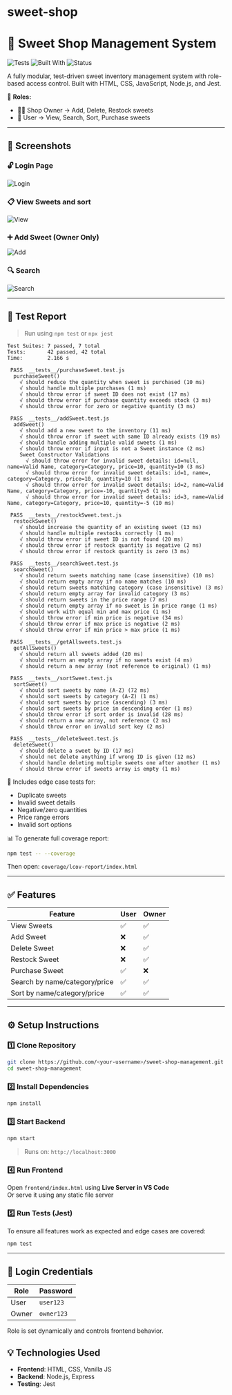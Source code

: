 # sweet-shop
# 🍬 Sweet Shop Management System

![Tests](https://img.shields.io/badge/tests-42%20passed-brightgreen)
![Built With](https://img.shields.io/badge/built%20with-JavaScript%20%7C%20Node%20%7C%20Jest-yellow)
![Status](https://img.shields.io/badge/status-Ready%20for%20submission-blue)


A fully modular, test-driven sweet inventory management system with role-based access control. Built with HTML, CSS, JavaScript, Node.js, and Jest.

🔐 **Roles:**
- 🧑‍💼 Shop Owner → Add, Delete, Restock sweets
- 🧍 User → View, Search, Sort, Purchase sweets

---

## 📸 Screenshots

### 🔓 Login Page
![Login](screenshots/login.png)

### 📋 View Sweets and sort
![View](screenshots/view.png)

### ➕ Add Sweet (Owner Only)
![Add](screenshots/add.png)

### 🔍 Search
![Search](screenshots/search.png)

---

## 🧪 Test Report

> Run using `npm test` or `npx jest`

```
Test Suites: 7 passed, 7 total
Tests:       42 passed, 42 total
Time:        2.166 s

 PASS  __tests__/purchaseSweet.test.js
  purchaseSweet()
    √ should reduce the quantity when sweet is purchased (10 ms)                                                                            
    √ should handle multiple purchases (1 ms)                                                                                               
    √ should throw error if sweet ID does not exist (17 ms)                                                                                 
    √ should throw error if purchase quantity exceeds stock (3 ms)                                                                          
    √ should throw error for zero or negative quantity (3 ms)                                                                               
                                                                                                                                            
 PASS  __tests__/addSweet.test.js                                                                                                           
  addSweet()                                                                                                                                
    √ should add a new sweet to the inventory (11 ms)                                                                                       
    √ should throw error if sweet with same ID already exists (19 ms)                                                                       
    √ should handle adding multiple valid sweets (1 ms)                                                                                     
    √ should throw error if input is not a Sweet instance (2 ms)                                                                            
    Sweet Constructor Validations                                                                                                           
      √ should throw error for invalid sweet details: id=null, name=Valid Name, category=Category, price=10, quantity=10 (3 ms)             
      √ should throw error for invalid sweet details: id=1, name=, category=Category, price=10, quantity=10 (1 ms)                          
      √ should throw error for invalid sweet details: id=2, name=Valid Name, category=Category, price=-10, quantity=5 (1 ms)                
      √ should throw error for invalid sweet details: id=3, name=Valid Name, category=Category, price=10, quantity=-5 (10 ms)               
                                                                                                                                            
 PASS  __tests__/restockSweet.test.js                                                                                                       
  restockSweet()
    √ should increase the quantity of an existing sweet (13 ms)                                                                             
    √ should handle multiple restocks correctly (1 ms)                                                                                      
    √ should throw error if sweet ID is not found (20 ms)                                                                                   
    √ should throw error if restock quantity is negative (2 ms)                                                                             
    √ should throw error if restock quantity is zero (3 ms)                                                                                 
                                                                                                                                            
 PASS  __tests__/searchSweet.test.js                                                                                                        
  searchSweet()                                                                                                                             
    √ should return sweets matching name (case insensitive) (10 ms)                                                                         
    √ should return empty array if no name matches (10 ms)                                                                                  
    √ should return sweets matching category (case insensitive) (3 ms)                                                                      
    √ should return empty array for invalid category (3 ms)                                                                                 
    √ should return sweets in the price range (7 ms)
    √ should return empty array if no sweet is in price range (1 ms)                                                                        
    √ should work with equal min and max price (1 ms)                                                                                       
    √ should throw error if min price is negative (34 ms)                                                                                   
    √ should throw error if max price is negative (2 ms)                                                                                    
    √ should throw error if min price > max price (1 ms)                                                                                    
                                                                                                                                            
 PASS  __tests__/getAllsweets.test.js                                                                                                       
  getAllSweets()                                                                                                                            
    √ should return all sweets added (20 ms)                                                                                                
    √ should return an empty array if no sweets exist (4 ms)                                                                                
    √ should return a new array (not reference to original) (1 ms)                                                                          
                                                                                                                                            
 PASS  __tests__/sortSweet.test.js                                                                                                          
  sortSweet()                                                                                                                               
    √ should sort sweets by name (A-Z) (72 ms)                                                                                              
    √ should sort sweets by category (A-Z) (1 ms)                                                                                           
    √ should sort sweets by price (ascending) (3 ms)                                                                                        
    √ should sort sweets by price in descending order (1 ms)                                                                                
    √ should throw error if sort order is invalid (28 ms)                                                                                   
    √ should return a new array, not reference (2 ms)                                                                                       
    √ should throw error on invalid sort key (2 ms)                                                                                         
                                                                                                                                            
 PASS  __tests__/deleteSweet.test.js                                                                                                        
  deleteSweet()
    √ should delete a sweet by ID (17 ms)                                                                                                   
    √ should not delete anything if wrong ID is given (12 ms)                                                                               
    √ should handle deleting multiple sweets one after another (1 ms)                                                                       
    √ should throw error if sweets array is empty (1 ms) 
```

📄 Includes edge case tests for:
- Duplicate sweets
- Invalid sweet details
- Negative/zero quantities
- Price range errors
- Invalid sort options

📊 To generate full coverage report:

```bash
npm test -- --coverage
```

Then open: `coverage/lcov-report/index.html`

---

## ✅ Features

| Feature              | User | Owner |
|----------------------|------|-------|
| View Sweets          | ✅   | ✅    |
| Add Sweet            | ❌   | ✅    |
| Delete Sweet         | ❌   | ✅    |
| Restock Sweet        | ❌   | ✅    |
| Purchase Sweet       | ✅   | ❌    |
| Search by name/category/price | ✅ | ✅ |
| Sort by name/category/price   | ✅ | ✅ |

---

## ⚙️ Setup Instructions

### 1️⃣ Clone Repository

```bash
git clone https://github.com/<your-username>/sweet-shop-management.git
cd sweet-shop-management
```

### 2️⃣ Install Dependencies

```bash
npm install
```

### 3️⃣ Start Backend

```bash
npm start
```

> Runs on: `http://localhost:3000`

### 4️⃣ Run Frontend

Open `frontend/index.html` using **Live Server in VS Code**  
Or serve it using any static file server

### 5️⃣ Run Tests (Jest)

To ensure all features work as expected and edge cases are covered:

```bash
npm test
```

---

## 🔐 Login Credentials

| Role   | Password   |
|--------|------------|
| User   | `user123`  |
| Owner  | `owner123` |

Role is set dynamically and controls frontend behavior.


## 💡 Technologies Used

- **Frontend**: HTML, CSS, Vanilla JS
- **Backend**: Node.js, Express
- **Testing**: Jest
